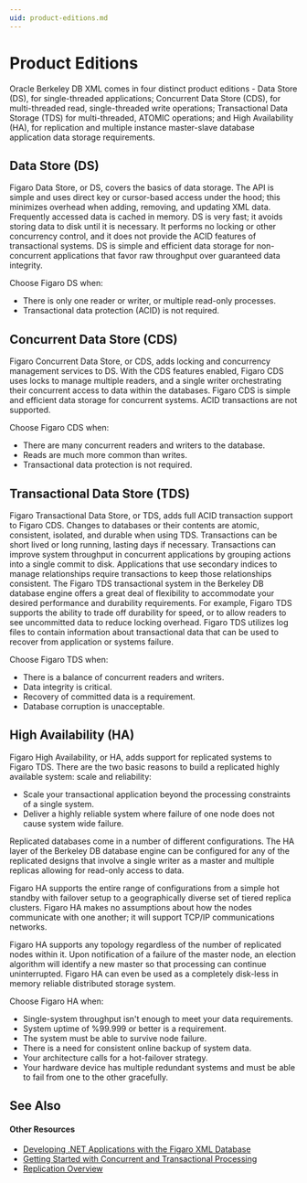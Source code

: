 ```yaml
---
uid: product-editions.md
---
```

# Product Editions

Oracle Berkeley DB XML comes in four distinct product editions - Data Store (DS), for single-threaded applications; Concurrent Data Store (CDS), for multi-threaded read, single-threaded write operations; Transactional Data Storage (TDS) for multi-threaded, ATOMIC operations; and High Availability (HA), for replication and multiple instance master-slave database application data storage requirements.



## Data Store (DS)

Figaro Data Store, or DS, covers the basics of data storage. The API is simple and uses direct key or cursor-based access under the hood; this minimizes overhead when adding, removing, and updating XML data. Frequently accessed data is cached in memory. DS is very fast; it avoids storing data to disk until it is necessary. It performs no locking or other concurrency control, and it does not provide the ACID features of transactional systems. DS is simple and efficient data storage for non-concurrent applications that favor raw throughput over guaranteed data integrity.


Choose Figaro DS when:

* There is only one reader or writer, or multiple read-only processes.
* Transactional data protection (ACID) is not required.

## Concurrent Data Store (CDS)

Figaro Concurrent Data Store, or CDS, adds locking and concurrency management services to DS. With the CDS features enabled, Figaro CDS uses locks to manage multiple readers, and a single writer orchestrating their concurrent access to data within the databases. Figaro CDS is simple and efficient data storage for concurrent systems. ACID transactions are not supported.


Choose Figaro CDS when:

* There are many concurrent readers and writers to the database.
* Reads are much more common than writes.
* Transactional data protection is not required.

## Transactional Data Store (TDS)

Figaro Transactional Data Store, or TDS, adds full ACID transaction support to Figaro CDS. Changes to databases or their contents are atomic, consistent, isolated, and durable when using TDS. Transactions can be short lived or long running, lasting days if necessary. Transactions can improve system throughput in concurrent applications by grouping actions into a single commit to disk. Applications that use secondary indices to manage relationships require transactions to keep those relationships consistent. The Figaro TDS transactional system in the Berkeley DB database engine offers a great deal of flexibility to accommodate your desired performance and durability requirements. For example, Figaro TDS supports the ability to trade off durability for speed, or to allow readers to see uncommitted data to reduce locking overhead. Figaro TDS utilizes log files to contain information about transactional data that can be used to recover from application or systems failure.


Choose Figaro TDS when:

* There is a balance of concurrent readers and writers.
* Data integrity is critical.
* Recovery of committed data is a requirement.
* Database corruption is unacceptable.

## High Availability (HA)

Figaro High Availability, or HA, adds support for replicated systems to Figaro TDS. There are the two basic reasons to build a replicated highly available system: scale and reliability:

* Scale your transactional application beyond the processing constraints of a single system.
* Deliver a highly reliable system where failure of one node does not cause system wide failure.

Replicated databases come in a number of different configurations. The HA layer of the Berkeley DB database engine can be configured for any of the replicated designs that involve a single writer as a master and multiple replicas allowing for read-only access to data.


Figaro HA supports the entire range of configurations from a simple hot standby with failover setup to a geographically diverse set of tiered replica clusters. Figaro HA makes no assumptions about how the nodes communicate with one another; it will support TCP/IP communications networks.


Figaro HA supports any topology regardless of the number of replicated nodes within it. Upon notification of a failure of the master node, an election algorithm will identify a new master so that processing can continue uninterrupted. Figaro HA can even be used as a completely disk-less in memory reliable distributed storage system.


Choose Figaro HA when:

* Single-system throughput isn't enough to meet your data requirements.
* System uptime of %99.999 or better is a requirement.
* The system must be able to survive node failure.
* There is a need for consistent online backup of system data.
* Your architecture calls for a hot-failover strategy.
* Your hardware device has multiple redundant systems and must be able to fail from one to the other gracefully.

## See Also


#### Other Resources
* [Developing .NET Applications with the Figaro XML Database](xref:developing-dotnet-apps-with-figaro.md)
* [Getting Started with Concurrent and Transactional Processing](xref:getting-started-with-concurrent-and-transactional-processing.md)
* [Replication Overview](replication-overview.md)